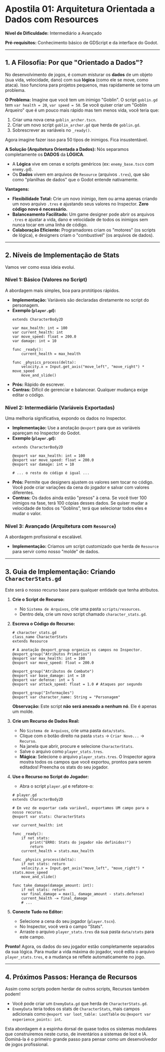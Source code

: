 # Apostila 01: Arquitetura Orientada a Dados com Resources

**Nível de Dificuldade:** Intermediário a Avançado

**Pré-requisitos:** Conhecimento básico de GDScript e da interface do Godot.

---

## 1. A Filosofia: Por que "Orientado a Dados"?

No desenvolvimento de jogos, é comum misturar os **dados** de um objeto (sua vida, velocidade, dano) com sua **lógica** (como ele se move, como ataca). Isso funciona para projetos pequenos, mas rapidamente se torna um problema.

**O Problema:** Imagine que você tem um inimigo "Goblin". O script `goblin.gd` tem `var health = 20`, `var speed = 50`. Se você quiser criar um "Goblin Arqueiro" que é um pouco mais rápido mas tem menos vida, você teria que:
1.  Criar uma nova cena `goblin_archer.tscn`.
2.  Criar um novo script `goblin_archer.gd` que herda de `goblin.gd`.
3.  Sobrescrever as variáveis no `_ready()`.

Agora imagine fazer isso para 50 tipos de inimigos. Fica insustentável.

**A Solução (Arquitetura Orientada a Dados):** Nós separamos completamente os **DADOS** da **LÓGICA**.
-   A **Lógica** vive em cenas e scripts genéricos (ex: `enemy_base.tscn` com `enemy.gd`).
-   Os **Dados** vivem em arquivos de `Resource` (arquivos `.tres`), que são como "planilhas de dados" que o Godot entende nativamente.

**Vantagens:**
-   **Flexibilidade Total:** Crie um novo inimigo, item ou arma apenas criando um novo arquivo `.tres` e ajustando seus valores no Inspector. **Zero código novo é necessário.**
-   **Balanceamento Facilitado:** Um game designer pode abrir os arquivos `.tres` e ajustar a vida, dano e velocidade de todos os inimigos sem nunca tocar em uma linha de código.
-   **Colaboração Eficiente:** Programadores criam os "motores" (os scripts de lógica), e designers criam o "combustível" (os arquivos de dados).

---

## 2. Níveis de Implementação de Stats

Vamos ver como essa ideia evolui.

### Nível 1: Básico (Valores no Script)

A abordagem mais simples, boa para protótipos rápidos.

-   **Implementação:** Variáveis são declaradas diretamente no script do personagem.
-   **Exemplo (`player.gd`):**
    ```gdscript
    extends CharacterBody2D

    var max_health: int = 100
    var current_health: int
    var move_speed: float = 200.0
    var damage: int = 10

    func _ready():
        current_health = max_health
    
    func _physics_process(delta):
        velocity.x = Input.get_axis("move_left", "move_right") * move_speed
        move_and_slide()
    ```
-   **Prós:** Rápido de escrever.
-   **Contras:** Difícil de gerenciar e balancear. Qualquer mudança exige editar o código.

### Nível 2: Intermediário (Variáveis Exportadas)

Uma melhoria significativa, expondo os dados no Inspector.

-   **Implementação:** Use a anotação `@export` para que as variáveis apareçam no Inspector do Godot.
-   **Exemplo (`player.gd`):**
    ```gdscript
    extends CharacterBody2D

    @export var max_health: int = 100
    @export var move_speed: float = 200.0
    @export var damage: int = 10
    
    # ... o resto do código é igual ...
    ```
-   **Prós:** Permite que designers ajustem os valores sem tocar no código. Você pode criar variações da cena do jogador e salvar com valores diferentes.
-   **Contras:** Os dados ainda estão "presos" à cena. Se você tiver 100 inimigos na fase, terá 100 cópias desses dados. Se quiser mudar a velocidade de todos os "Goblins", terá que selecionar todos eles e mudar o valor.

### Nível 3: Avançado (Arquitetura com `Resource`)

A abordagem profissional e escalável.

-   **Implementação:** Criamos um script customizado que herda de `Resource` para servir como nosso "molde" de dados.

---

## 3. Guia de Implementação: Criando `CharacterStats.gd`

Este será o nosso recurso base para qualquer entidade que tenha atributos.

1.  **Crie o Script de Recurso:**
    -   No `Sistema de Arquivos`, crie uma pasta `scripts/resources`.
    -   Dentro dela, crie um novo script chamado `character_stats.gd`.

2.  **Escreva o Código do Recurso:**
    ```gdscript
    # character_stats.gd
    class_name CharacterStats
    extends Resource

    # A anotação @export_group organiza os campos no Inspector.
    @export_group("Atributos Primários")
    @export var max_health: int = 100
    @export var move_speed: float = 200.0

    @export_group("Atributos de Combate")
    @export var base_damage: int = 10
    @export var defense: int = 5
    @export var attack_speed: float = 1.0 # Ataques por segundo

    @export_group("Informações")
    @export var character_name: String = "Personagem"
    ```
    **Observação:** Este script **não será anexado a nenhum nó**. Ele é apenas um molde.

3.  **Crie um Recurso de Dados Real:**
    -   No `Sistema de Arquivos`, crie uma pasta `data/stats`.
    -   Clique com o botão direito na pasta `stats` -> `Criar Novo...` -> `Recurso`.
    -   Na janela que abrir, procure e selecione `CharacterStats`.
    -   Salve o arquivo como `player_stats.tres`.
    -   **Mágica:** Selecione o arquivo `player_stats.tres`. O Inspector agora mostra todos os campos que você exportou, prontos para serem editados! Preencha os stats do seu jogador.

4.  **Use o Recurso no Script do Jogador:**
    -   Abra o script `player.gd` e refatore-o:
    ```gdscript
    # player.gd
    extends CharacterBody2D

    # Em vez de exportar cada variável, exportamos UM campo para o nosso recurso.
    @export var stats: CharacterStats

    var current_health: int

    func _ready():
        if not stats:
            print("ERRO: Stats do jogador não definidos!")
            return
        current_health = stats.max_health
    
    func _physics_process(delta):
        if not stats: return
        velocity.x = Input.get_axis("move_left", "move_right") * stats.move_speed
        move_and_slide()

    func take_damage(damage_amount: int):
        if not stats: return
        var final_damage = max(1, damage_amount - stats.defense)
        current_health -= final_damage
        # ...
    ```

5.  **Conecte Tudo no Editor:**
    -   Selecione a cena do seu jogador (`player.tscn`).
    -   No Inspector, você verá o campo "Stats".
    -   Arraste o arquivo `player_stats.tres` da sua pasta `data/stats` para este campo.

**Pronto!** Agora, os dados do seu jogador estão completamente separados da sua lógica. Para mudar a vida máxima do jogador, você edita o arquivo `player_stats.tres`, e a mudança se reflete automaticamente no jogo.

---

## 4. Próximos Passos: Herança de Recursos

Assim como scripts podem herdar de outros scripts, Recursos também podem!

-   Você pode criar um `EnemyData.gd` que herda de `CharacterStats.gd`.
-   `EnemyData` teria todos os stats de `CharacterStats`, mais campos adicionais como `@export var loot_table: LootTable` ou `@export var experience_points: int`.

Esta abordagem é a espinha dorsal de quase todos os sistemas modulares que construiremos neste curso, de inventários a sistemas de loot e IA. Dominá-la é o primeiro grande passo para pensar como um desenvolvedor de jogos profissional.
